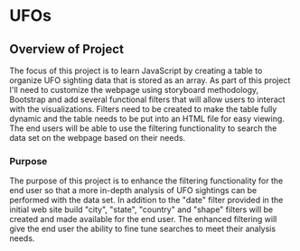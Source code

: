 # UFOs

## Overview of Project
The focus of this project is to learn JavaScript by creating a table to organize UFO sighting data that is stored as an array.  As part of this project I'll need to customize the webpage using storyboard methodology, Bootstrap and add several functional filters that will allow users to interact with the visualizations.  Filters need to be created to make the table fully dynamic and the table needs to be put into an HTML file for easy viewing.  The end users will be able to use the filtering functionality to search the data set on the webpage based on their needs.  

### Purpose
The purpose of this project is to enhance the filtering functionality for the end user so that a more in-depth analysis of UFO sightings can be performed with the data set.  In addition to the "date" filter provided in the initial web site build "city", "state", "country" and "shape" filters will be created and made available for the end user.  The enhanced filtering will give the end user the ability to fine tune searches to meet their analysis needs.
